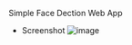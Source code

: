 Simple Face Dection Web App

* Screenshot
![image](https://raw.githubusercontent.com/texib/FaceWeb/master/FaceDetect_Coverflow.png)
